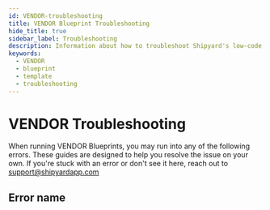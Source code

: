 ```yaml
---
id: VENDOR-troubleshooting
title: VENDOR Blueprint Troubleshooting
hide_title: true
sidebar_label: Troubleshooting
description: Information about how to troubleshoot Shipyard's low-code VENDOR templates.
keywords:
  - VENDOR
  - blueprint
  - template
  - troubleshooting
---
```


# VENDOR Troubleshooting

When running VENDOR Blueprints, you may run into any of the following errors. These guides are designed to help you resolve the issue on your own. If you're stuck with an error or don't see it here, reach out to [support@shipyardapp.com](mailto:support@shipyardapp.com)

## Error name